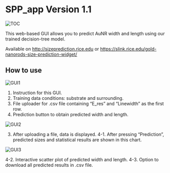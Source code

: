 # SPP_app Version 1.1

![TOC](https://user-images.githubusercontent.com/23239448/118331280-02501f00-b4ce-11eb-9baf-7b117e16adff.png)

This web-based GUI allows you to predict AuNR width and length using our trained decision-tree model.

Available on http://sizeprediction.rice.edu or https://slink.rice.edu/gold-nanorods-size-prediction-widget/

## How to use

![GUI1](https://user-images.githubusercontent.com/23239448/118331287-054b0f80-b4ce-11eb-93d4-59ea846eeeeb.png)

1.	Instruction for this GUI.
2.	Training data conditions: substrate and surrounding.
3.	File uploader for .csv file containing “E_res” and “Linewidth” as the first row. 
4.	Prediction button to obtain predicted width and length. 

![GUI2](https://user-images.githubusercontent.com/23239448/118331295-0714d300-b4ce-11eb-9003-4bf9515890bd.png)

3.	After uploading a file, data is displayed.
4-1.	After pressing “Prediction”, predicted sizes and statistical results are shown in this chart.  

![GUI3](https://user-images.githubusercontent.com/23239448/118331301-09772d00-b4ce-11eb-86bc-48f18f9312fc.png)

4-2.	Interactive scatter plot of predicted width and length.
4-3.	Option to download all predicted results in .csv file.

